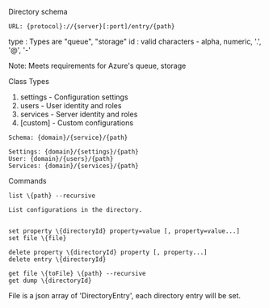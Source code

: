 ﻿Directory schema

~~~
URL: {protocol}://{server}[:port]/entry/{path}
~~~


type : Types are "queue", "storage"
id : valid characters - alpha, numeric, '.', '@', '-'

Note: Meets requirements for Azure's queue, storage

Class Types
1. settings - Configuration settings
2. users - User identity and roles
3. services - Server identity and roles
4. [custom] - Custom configurations

~~~
Schema: {domain}/{service}/{path}

Settings: {domain}/{settings}/{path}
User: {domain}/{users}/{path}
Services: {domain}/{services}/{path}
~~~

Commands

~~~
list \{path} --recursive

List configurations in the directory.


set property \{directoryId} property=value [, property=value...]
set file \{file}

delete property \{directoryId} property [, property...]
delete entry \{directoryId}

get file \{toFile} \{path} --recursive
get dump \{directoryId}
~~~

File is a json array of 'DirectoryEntry', each directory entry will be set.
